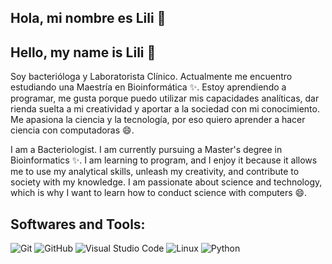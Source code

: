 ## Hola, mi nombre es  Lili 👋
## Hello, my name is  Lili 👋

Soy bacterióloga y Laboratorista Clínico. Actualmente me encuentro estudiando una Maestría en Bioinformática ✨. Estoy aprendiendo a programar, me gusta porque puedo utilizar mis capacidades analíticas, dar rienda suelta a mi creatividad y aportar a la sociedad con mi conocimiento. Me apasiona la ciencia y la tecnología, por eso quiero aprender a hacer ciencia con computadoras 😄.

I am a Bacteriologist. I am currently pursuing a Master's degree in Bioinformatics ✨. I am learning to program, and I enjoy it because it allows me to use my analytical skills, unleash my creativity, and contribute to society with my knowledge. I am passionate about science and technology, which is why I want to learn how to conduct science with computers 😄.

## Softwares and Tools:

  ![Git](https://img.shields.io/badge/git-%23F05033.svg?style=for-the-badge&logo=git&logoColor=white)
  ![GitHub](https://img.shields.io/badge/github-%23121011.svg?style=for-the-badge&logo=github&logoColor=white)
  ![Visual Studio Code](https://img.shields.io/badge/Visual%20Studio%20Code-0078d7.svg?style=for-the-badge&logo=visual-studio-code&logoColor=white)
  ![Linux](https://img.shields.io/badge/Linux-FCC624?style=for-the-badge&logo=linux&logoColor=black) 
  ![Python](https://img.shields.io/badge/Python%20-%2314354C.svg?style=for-the-badge&logo=python&logoColor=white)  
